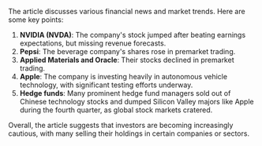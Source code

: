 The article discusses various financial news and market trends. Here are some key points:

1. **NVIDIA (NVDA)**: The company's stock jumped after beating earnings expectations, but missing revenue forecasts.
2. **Pepsi**: The beverage company's shares rose in premarket trading.
3. **Applied Materials and Oracle**: Their stocks declined in premarket trading.
4. **Apple**: The company is investing heavily in autonomous vehicle technology, with significant testing efforts underway.
5. **Hedge funds**: Many prominent hedge fund managers sold out of Chinese technology stocks and dumped Silicon Valley majors like Apple during the fourth quarter, as global stock markets cratered.

Overall, the article suggests that investors are becoming increasingly cautious, with many selling their holdings in certain companies or sectors.